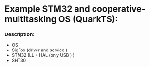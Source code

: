 # Example STM32 and cooperative-multitasking OS (QuarkTS):

### Description:
- OS
- SigFox (driver and  service )
- STM32 (LL + HAL (only USB  ) )
- SHT30
